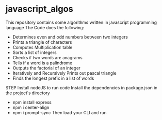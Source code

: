 # javascript_algos

This repository contains some algorithms written in javascript programming language
The Code does the following:

- Determines even and odd numbers between two integers
- Prints a triangle of characters
- Computes Multiplication table
- Sorts a list of integers
- Checks if two words are anagrams
- Tells if a word is a palindrome
- Outputs the factorial of an integer
- Iteratively and Recursively Prints out pascal triangle
- Finds the longest prefix in a list of words

STEP
Install nodeJS to run code
Install the dependencies in package.json in the project's directory
 - npm install express
 - npm i center-align
 - npm i prompt-sync
Then load your CLI and run <node my_js_algos.js>
